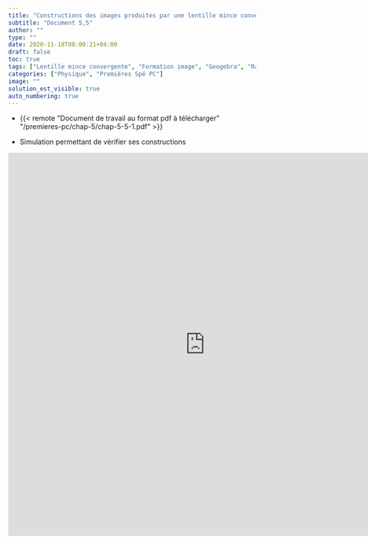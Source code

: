 ```yaml
---
title: "Constructions des images produites par une lentille mince convergente"
subtitle: "Document 5,5"
author: ""
type: ""
date: 2020-11-18T08:00:21+04:00
draft: false
toc: true
tags: ["Lentille mince convergente", "Formation image", "Geogebra", "Rayons particuliers", "Distance focale", "Foyer image", "Foyer objet", "Axe optique", "Centre optique"]
categories: ["Physique", "Premières Spé PC"]
image: ""
solution_est_visible: true
auto_numbering: true
---
```


- {{< remote "Document de travail au format pdf à télécharger" "/premieres-pc/chap-5/chap-5-5-1.pdf" >}}

- Simulation permettant de vérifier ses constructions

<iframe scrolling="no" title="Lentilles minces, constructions d'images" src="https://www.geogebra.org/material/iframe/id/hjdfjwty/width/1431/height/779/border/888888/sfsb/true/smb/false/stb/false/stbh/false/ai/false/asb/false/sri/false/rc/false/ld/false/sdz/false/ctl/false" width="800px" height="779px" style="border:0px;"> </iframe>
